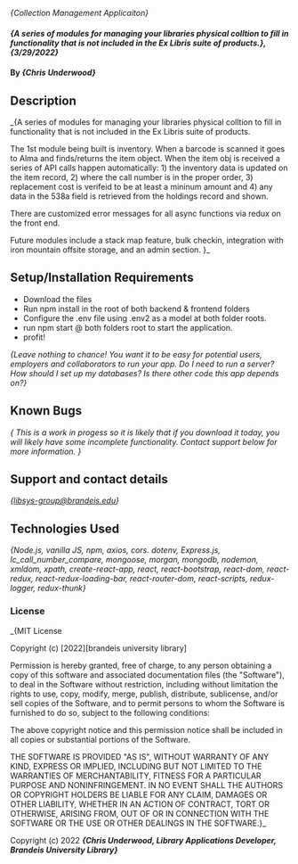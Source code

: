 _{Collection Management Applicaiton}_

#### _{A series of modules for managing your libraries physical colltion to fill in functionality that is not included in the Ex Libris suite of products.}, {3/29/2022}_

#### By _**{Chris Underwood}**_

## Description

\_{A series of modules for managing your libraries physical colltion to fill in functionality that is not included in the Ex Libris suite of products.

The 1st module being built is inventory. When a barcode is scanned it goes to Alma and finds/returns the item object. When the item obj is received a series of API calls happen automatically: 1) the inventory data is updated on the item record, 2) where the call number is in the proper order, 3) replacement cost is verifeid to be at least a mininum amount and 4) any data in the 538a field is retrieved from the holdings record and shown.

There are customized error messages for all async functions via redux on the front end.

Future modules include a stack map feature, bulk checkin, integration with iron mountain offsite storage, and an admin section.
}\_

## Setup/Installation Requirements

- Download the files
- Run npm install in the root of both backend & frontend folders
- Configure the .env file using .env2 as a model at both folder roots.
- run npm start @ both folders root to start the application.
- profit!

_{Leave nothing to chance! You want it to be easy for potential users, employers and collaborators to run your app. Do I need to run a server? How should I set up my databases? Is there other code this app depends on?}_

## Known Bugs

_{ This is a work in progess so it is likely that if you download it today, you will likely have some incomplete functionality. Contact support below for more information. }_

## Support and contact details

_{libsys-group@brandeis.edu}_

## Technologies Used

_{Node.js, vanilla JS, npm, axios, cors. dotenv, Express.js, lc_call_number_compare, mongoose, morgan, mongodb, nodemon, xmldom, xpath, create-react-app, react, react-bootstrap, react-dom, react-redux, react-redux-loading-bar, react-router-dom, react-scripts, redux-logger, redux-thunk}_

### License

\_{MIT License

Copyright (c) [2022][brandeis university library]

Permission is hereby granted, free of charge, to any person obtaining a copy of this software and associated documentation files (the "Software"), to deal in the Software without restriction, including without limitation the rights to use, copy, modify, merge, publish, distribute, sublicense, and/or sell copies of the Software, and to permit persons to whom the Software is furnished to do so, subject to the following conditions:

The above copyright notice and this permission notice shall be included in all copies or substantial portions of the Software.

THE SOFTWARE IS PROVIDED "AS IS", WITHOUT WARRANTY OF ANY KIND, EXPRESS OR IMPLIED, INCLUDING BUT NOT LIMITED TO THE WARRANTIES OF MERCHANTABILITY, FITNESS FOR A PARTICULAR PURPOSE AND NONINFRINGEMENT. IN NO EVENT SHALL THE AUTHORS OR COPYRIGHT HOLDERS BE LIABLE FOR ANY CLAIM, DAMAGES OR OTHER LIABILITY, WHETHER IN AN ACTION OF CONTRACT, TORT OR OTHERWISE, ARISING FROM, OUT OF OR IN CONNECTION WITH THE SOFTWARE OR THE USE OR OTHER DEALINGS IN THE SOFTWARE.}\_

Copyright (c) 2022 **_{Chris Underwood, Library Applications Developer, Brandeis University Library}_**
